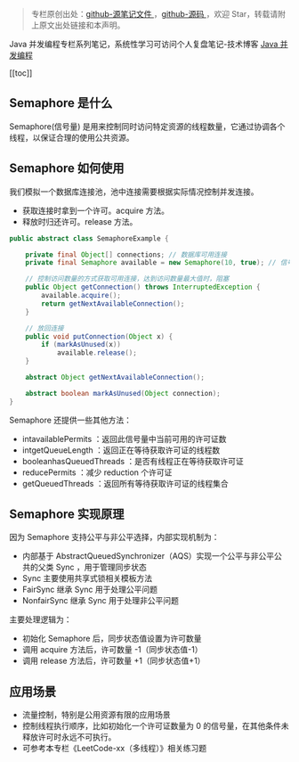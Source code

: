 > 专栏原创出处：[github-源笔记文件 ](https://github.com/GourdErwa/review-notes/tree/master/language/java-concurrency) ，[github-源码 ](https://github.com/GourdErwa/java-advanced/tree/master/java-concurrency)，欢迎 Star，转载请附上原文出处链接和本声明。

Java 并发编程专栏系列笔记，系统性学习可访问个人复盘笔记-技术博客 [Java 并发编程 ](https://review-notes.top/language/java-concurrency/)

[[toc]]
## Semaphore 是什么
Semaphore(信号量) 是用来控制同时访问特定资源的线程数量，它通过协调各个线程，以保证合理的使用公共资源。

## Semaphore 如何使用
我们模拟一个数据库连接池，池中连接需要根据实际情况控制并发连接。
- 获取连接时拿到一个许可。acquire 方法。
- 释放时归还许可。release 方法。

```java
public abstract class SemaphoreExample {

    private final Object[] connections; // 数据库可用连接
    private final Semaphore available = new Semaphore(10, true); // 信号量

    // 控制访问数量的方式获取可用连接，达到访问数量最大值时，阻塞
    public Object getConnection() throws InterruptedException {
        available.acquire();
        return getNextAvailableConnection();
    }

    // 放回连接
    public void putConnection(Object x) {
        if (markAsUnused(x))
            available.release();
    }

    abstract Object getNextAvailableConnection();

    abstract boolean markAsUnused(Object connection);
}
```
Semaphore 还提供一些其他方法：
- intavailablePermits ：返回此信号量中当前可用的许可证数
- intgetQueueLength ：返回正在等待获取许可证的线程数
- booleanhasQueuedThreads ：是否有线程正在等待获取许可证
- reducePermits ：减少 reduction 个许可证
- getQueuedThreads ：返回所有等待获取许可证的线程集合

## Semaphore 实现原理
因为 Semaphore 支持公平与非公平选择，内部实现机制为：
- 内部基于 AbstractQueuedSynchronizer（AQS）实现一个公平与非公平公共的父类 Sync ，用于管理同步状态
- Sync 主要使用共享式锁相关模板方法
- FairSync 继承 Sync 用于处理公平问题
- NonfairSync 继承 Sync 用于处理非公平问题

主要处理逻辑为：
- 初始化 Semaphore 后，同步状态值设置为许可数量
- 调用 acquire 方法后，许可数量 -1（同步状态值-1）
- 调用 release 方法后，许可数量 +1（同步状态值+1）

## 应用场景
- 流量控制，特别是公用资源有限的应用场景
- 控制线程执行顺序，比如初始化一个许可证数量为 0 的信号量，在其他条件未释放许可时永远不可执行。
- 可参考本专栏《LeetCode-xx（多线程）》相关练习题
